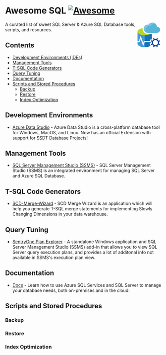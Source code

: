 # Awesome SQL [![Awesome](https://cdn.rawgit.com/sindresorhus/awesome/d7305f38d29fed78fa85652e3a63e154dd8e8829/media/badge.svg)](https://github.com/sindresorhus/awesome)

[<img src="https://github.com/microsoft/azuredatastudio/blob/master/samples/notebookSamples/Graphics/AzureDataStudioLogo.png" align="right" width="80">](https://docs.microsoft.com/en-us/sql/)

A curated list of sweet SQL Server & Azure SQL Database tools, scripts, and resources.

## Contents

* [Development Environments (IDEs)](#development-environment)
* [Management Tools](#management-tools)
* [T-SQL Code Generators](#T-SQL-Code-Generators)
* [Query Tuning](#Query-Tuning)
* [Documentation](#documentation)
* [Scripts and Stored Procedures](#Scripts-and-Stored-Procedures)
  * [Backup](#Backup)
  * [Restore](#Restore)
  * [Index Optimization](#Index-Optimization)

## Development Environments
* [Azure Data Studio](https://docs.microsoft.com/en-us/sql/azure-data-studio/download-azure-data-studio) - Azure Data Studio is a cross-platform database tool for Windows, MacOS, and Linux. Now has an official Extension with support for SSDT Database Projects!

## Management Tools
* [SQL Server Management Studio (SSMS)](https://docs.microsoft.com/en-us/sql/ssms/download-sql-server-management-studio-ssms) - SQL Server Management Studio (SSMS) is an integrated environment for managing SQL Server and Azure SQL Database. 

## T-SQL Code Generators
* [SCD-Merge-Wizard](https://github.com/SQLPlayer/SCD-Merge-Wizard/releases) - SCD Merge Wizard is an application which will help you generate T-SQL merge statements for implementing Slowly Changing Dimensions in your data warehouse.

## Query Tuning
* [SentryOne Plan Explorer](https://www.sentryone.com/plan-explorer) - A standalone Windows application and SQL Server Management Studio (SSMS) add-in that allows you to view SQL Server query execution plans, and provides a lot of additonal info not available in SSMS's execution plan view. 

## Documentation
* [Docs](https://docs.microsoft.com/en-us/sql/) - Learn how to use Azure SQL Services and SQL Server to manage your database needs, both on-premises and in the cloud.

## Scripts and Stored Procedures
### Backup

### Restore

### Index Optimization
